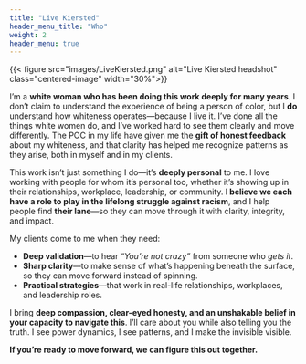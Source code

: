 ```yaml
---
title: "Live Kiersted"
header_menu_title: "Who"
weight: 2
header_menu: true
---
```

{{< figure src="images/LiveKiersted.png" alt="Live Kiersted headshot" class="centered-image" width="30%">}}

I’m a **white woman who has been doing this work deeply for many years**. I don’t claim to understand the experience of being a person of color, but I **do** understand how whiteness operates—because I live it. I’ve done all the things white women do, and I’ve worked hard to see them clearly and move differently. The POC in my life have given me the **gift of honest feedback** about my whiteness, and that clarity has helped me recognize patterns as they arise, both in myself and in my clients.  

This work isn’t just something I do—it’s **deeply personal** to me. I love working with people for whom it’s personal too, whether it’s showing up in their relationships, workplace, leadership, or community. **I believe we each have a role to play in the lifelong struggle against racism**, and I help people find **their lane**—so they can move through it with clarity, integrity, and impact.  

My clients come to me when they need:  
- **Deep validation**—to hear *“You’re not crazy”* from someone who *gets it*.  
- **Sharp clarity**—to make sense of what’s happening beneath the surface, so they can move forward instead of spinning.  
- **Practical strategies**—that work in real-life relationships, workplaces, and leadership roles.  

I bring **deep compassion, clear-eyed honesty, and an unshakable belief in your capacity to navigate this**. I’ll care about you while also telling you the truth. I see power dynamics, I see patterns, and I make the invisible visible.  

**If you’re ready to move forward, we can figure this out together.**  
